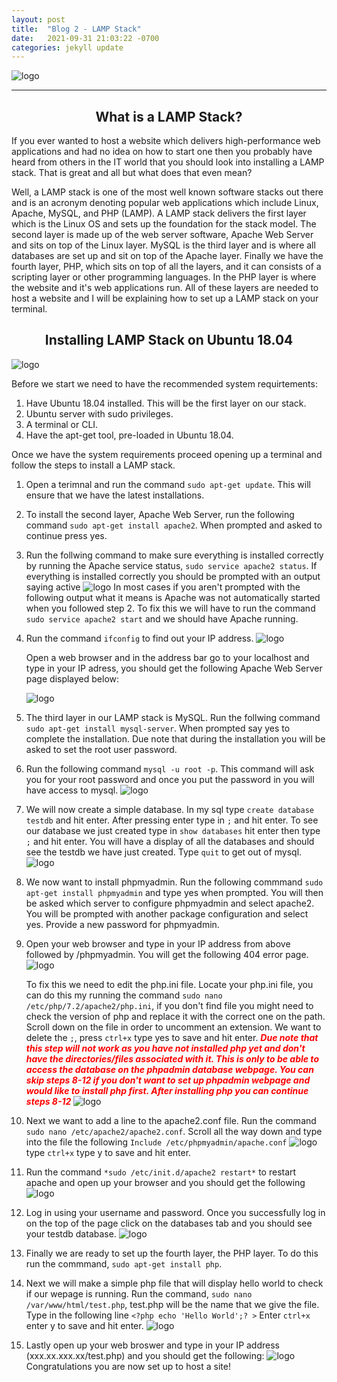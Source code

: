 ```yaml
---
layout: post
title:  "Blog 2 - LAMP Stack"
date:   2021-09-31 21:03:22 -0700
categories: jekyll update
---
```

![logo](https://geekboots.sfo2.cdn.digitaloceanspaces.com/post/lamp-stack-1567223529136.jpg)

---
## <center>What is a LAMP Stack?</center>

If you ever wanted to host a website which delivers high-performance web applications and had no idea on how to start one then you probably have heard from others in the IT world that you should look into installing a LAMP stack. That is great and all but what does that even mean? 

Well, a LAMP stack is one of the most well known software stacks out there and is an acronym denoting popular web applications which include Linux, Apache, MySQL, and PHP (LAMP). A LAMP stack delivers the first layer which is the Linux OS and sets up the foundation for the stack model. The second layer is made up of the web server software, Apache Web Server and sits on top of the Linux layer. MySQL is the third layer and is where all databases are set up and sit on top of the Apache layer. Finally we have the fourth layer, PHP, which sits on top of all the layers, and it can consists of a scripting layer or other programming languages. In the PHP layer is where the website and it's web applications run. All of these layers are needed to host a website and I will be explaining how to set up a LAMP stack on your terminal.

## <center>Installing LAMP Stack on Ubuntu 18.04</center>

![logo](https://phoenixnap.com/kb/wp-content/uploads/2021/04/lamp-stack-ubuntu.png)

Before we start we need to have the recommended system requirtements:

1. Have Ubuntu 18.04 installed. This will be the first layer on our stack. 
2. Ubuntu server with sudo privileges. 
3. A terminal or CLI.
4. Have the apt-get tool, pre-loaded in Ubuntu 18.04.

Once we have the system requirements proceed opening up a terminal and follow the steps to install a LAMP stack.

1. Open a terimnal and run the command `sudo apt-get update`. This will ensure that we have the latest installations. 
2. To install the second layer, Apache Web Server, run the following command `sudo apt-get install apache2`. When prompted and asked to continue press yes.
3. Run the follwing command to make sure everything is installed correctly by running the Apache service status, `sudo service apache2 status`. If everything is installed correctly you should be prompted with an output saying active
   ![logo](https://i.imgur.com/S2lsqeb.png)
In most cases if you aren't prompted with the following output what it means is Apache was not automatically started when you followed step 2. To fix this we will have to run the command `sudo service apache2 start` and we should have Apache running.
4. Run the command `ifconfig` to find out your IP address. 
   ![logo](https://i.imgur.com/dFlwT2t.png)
   
   Open a web browser and in the address bar go to your localhost and type in your IP adress, you should get the following Apache Web Server page displayed below:

   ![logo](https://phoenixnap.com/kb/wp-content/uploads/2021/04/apache2-ubunutu-default-page.png)

5. The third layer in our LAMP stack is MySQL. Run the follwing command `sudo apt-get install mysql-server`. When prompted say yes to complete the installation. Due note that during the installation you will be asked to set the root user password.
6. Run the following command `mysql -u root -p`. This command will ask you for your root password and once you put the password in you will have access to mysql.
   ![logo](https://i.imgur.com/bimFYqN.png)
7. We will now create a simple database. In my sql type `create database testdb` and hit enter. After pressing enter type in `;` and hit enter. To see our database we just created type in `show databases` hit enter then type `;` and hit enter. You will have a display of all the databases and should see the testdb we have just created. Type `quit` to get out of mysql.
![logo](https://i.imgur.com/36o3iuV.png)
8. We now want to install phpmyadmin. Run the following commmand `sudo apt-get install phpmyadmin` and type yes when prompted. You will then be asked which server to configure phpmyadmin and select apache2. You will be prompted with another package configuration and select yes. Provide a new password for phpmyadmin.
9. Open your web browser and type in your IP address from above followed by /phpmyadmin. You will get the following 404 error page. 
![logo](https://i.imgur.com/rWJoCx9.png)                              

    To fix this we need to edit the php.ini file. Locate your php.ini file, you can do this my running the command `sudo nano /etc/php/7.2/apache2/php.ini`, if you don't find file you might need to check the version of php and replace it with the correct one on the path. Scroll down on the file in order to uncomment an extension. We want to delete the `;`, press `ctrl+x` type yes to save and hit enter. <span style="color:red"> <b>*Due note that this step will not work as you have not installed php yet and don't have the directories/files associated with it. This is only to be able to access the database on the phpadmin database webpage. You can skip steps 8-12 if you don't want to set up phpadmin webpage and would like to install php first. After installing php you can continue steps 8-12* </b></span>
![logo](https://i.imgur.com/VXZBmPh.png)
10. Next we want to add a line to the apache2.conf file. Run the command  `sudo nano /etc/apache2/apache2.conf`. Scroll all the way down and type into the file the following `Include /etc/phpmyadmin/apache.conf`
   ![logo](https://i.imgur.com/fvSSQDV.png)
    type `ctrl+x` type y to save and hit enter.
11. Run the command `*sudo /etc/init.d/apache2 restart*` to restart apache and open up your browser and you should get the following
    ![logo](https://i.imgur.com/xBzjlRa.png)
12. Log in using your username and password. Once you successfully log in on the top of the page click on the databases tab and you should see your testdb database.
    ![logo](https://i.imgur.com/x96WrHW.png)
13. Finally we are ready to set up the fourth layer, the PHP layer. To do this run the commmand, `sudo apt-get install php`. 
14. Next we will make a simple php file that will display hello world to check if our wepage is running. Run the command, `sudo nano /var/www/html/test.php`, test.php will be the name that we give the file. Type in the following line `<?php echo 'Hello World';? >` Enter `ctrl+x` enter y to save and hit enter.
    ![logo](https://i.imgur.com/hqR0Qo1.png)
15. Lastly open up your web broswer and type in your IP address (xxx.xx.xxx.xx/test.php) and you should get the following:
    ![logo](https://i.imgur.com/7NkHRzp.png)
Congratulations you are now set up to host a site!
